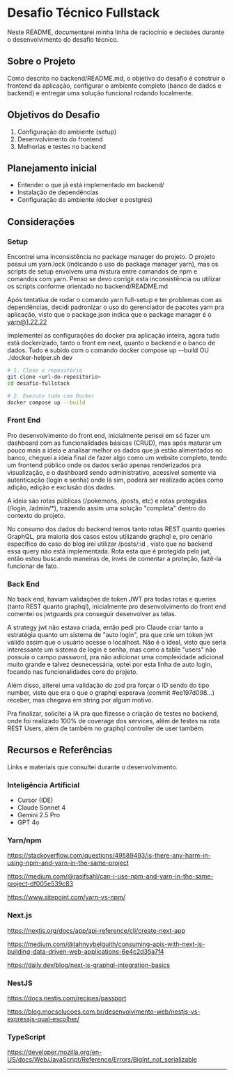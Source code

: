 # Desafio Técnico Fullstack

Neste README, documentarei minha linha de raciocínio e decisões durante o desenvolvimento do desafio técnico.

## Sobre o Projeto

Como descrito no backend/README.md, o objetivo do desafio é construir o frontend da aplicação, configurar o ambiente completo (banco de dados e backend) e entregar uma solução funcional rodando localmente.

## Objetivos do Desafio

1. Configuração do ambiente (setup)
2. Desenvolvimento do frontend
3. Melhorias e testes no backend

## Planejamento inicial

- Entender o que já está implementado em backend/
- Instalação de dependências
- Configuração do ambiente (docker e postgres)

## Considerações

### Setup

Encontrei uma inconsistência no package manager do projeto. O projeto possui um yarn.lock (indicando o uso do package manager yarn), mas os scripts de setup envolvem uma mistura entre comandos de npm e comandos com yarn. Penso se devo corrigir esta inconsistência ou utilizar os scripts conforme orientado no backend/README.md

Após tentativa de rodar o comando yarn full-setup e ter problemas com as dependências, decidi padronizar o uso do gerenciador de pacotes yarn pra aplicação, visto que o package.json indica que o package manager é o yarn@1.22.22

Implementei as configurações do docker pra aplicação inteira, agora tudo está dockerizado, tanto o front em next, quanto o backend e o banco de dados. Tudo é subido com o comando docker compose up --build OU ./docker-helper.sh dev

```bash
# 1. Clone o repositório
git clone <url-do-repositorio>
cd desafio-fullstack

# 2. Execute tudo com Docker
docker compose up --build
```

### Front End

Pro desenvolvimento do front end, inicialmente pensei em só fazer um dashboard com as funcionalidades básicas (CRUD), mas após maturar um pouco mais a ideia e analisar melhor os dados que já estão alimentados no banco, cheguei a ideia final de fazer algo como um website completo, tendo um frontend público onde os dados serão apenas renderizados pra visualização, e o dashboard sendo administrativo, acessível somente via autenticação (login e senha) onde lá sim, poderá ser realizado ações como adição, edição e exclusão dos dados.

A ideia são rotas públicas (/pokemons, /posts, etc) e rotas protegidas (/login, /admin/*), trazendo assim uma solução "completa" dentro do contexto do projeto.

No consumo dos dados do backend temos tanto rotas REST quanto queries GraphQL, pra maioria dos casos estou utilizando graphql e, pro cenário específico do caso do blog irei utilizar /posts/:id , visto que no backend essa query não está implementada. Rota esta que é protegida pelo jwt, então estou buscando maneiras de, invés de comentar a proteção, fazê-la funcionar de fato.

### Back End

No back end, haviam validações de token JWT pra todas rotas e queries (tanto REST quanto graphql), inicialmente pro desenvolvimento do front end comentei os jwtguards pra conseguir desenvolver as telas.

A strategy jwt não estava criada, então pedi pro Claude criar tanto a estratégia quanto um sistema de "auto login", pra que crie um token jwt válido assim que o usuário acesse o localhost. Não é o ideal, visto que seria interessante um sistema de login e senha, mas como a table "users" não possuía o campo password, pra não adicionar uma complexidade adicional muito grande e talvez desnecessária, optei por esta linha de auto login, focando nas funcionalidades core do projeto.

Além disso, alterei uma validação do zod pra forçar o ID sendo do tipo number, visto que era o que o graphql esperava (commit #ee197d098...) receber, mas chegava em string por algum motivo.

Pra finalizar, solicitei a IA pra que fizesse a criação de testes no backend, onde foi realizado 100% de coverage dos services, além de testes na rota REST Users, além de também no graphql controller de user também.

## Recursos e Referências
Links e materiais que consultei durante o desenvolvimento.

### Inteligência Artificial

- Cursor (IDE)
- Claude Sonnet 4
- Gemini 2.5 Pro
- GPT 4o

### Yarn/npm

https://stackoverflow.com/questions/49589493/is-there-any-harm-in-using-npm-and-yarn-in-the-same-project

https://medium.com/@rasifsahl/can-i-use-npm-and-yarn-in-the-same-project-df005e539c83

https://www.sitepoint.com/yarn-vs-npm/

### Next.js

https://nextjs.org/docs/app/api-reference/cli/create-next-app

https://medium.com/@tahnyybelguith/consuming-apis-with-next-js-building-data-driven-web-applications-6e4c2d35a7f4

https://daily.dev/blog/next-js-graphql-integration-basics

### NestJS

https://docs.nestjs.com/recipes/passport

https://blog.mocsolucoes.com.br/desenvolvimento-web/nestjs-vs-expressjs-qual-escolher/

### TypeScript

https://developer.mozilla.org/en-US/docs/Web/JavaScript/Reference/Errors/BigInt_not_serializable

---
